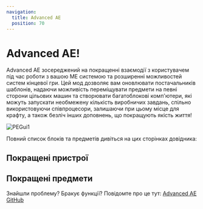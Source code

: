 ```yaml
---
navigation:
  title: Advanced AE
  position: 70
---
```


# Advanced AE!

Advanced AE зосереджений на покращенні взаємодії з користувачем під час роботи з вашою МЕ системою та розширенні можливостей систем кінцевої гри. Цей мод дозволяє вам оновлювати постачальників шаблонів, надаючи можливість переміщувати предмети на певні сторони цільових машин та створювати багатоблокові комп'ютери, які можуть запускати необмежену кількість виробничих завдань, спільно використовуючи співпроцесори, залишаючи при цьому місце для крафту, а також безліч інших доповнень, що покращують якість життя!

![PEGui1](../pic/aae_intro.png)

Повний список блоків та предметів дивіться на цих сторінках довідника:

## Покращені пристрої

<CategoryIndex category="advanced devices"></CategoryIndex>

## Покращені предмети

<CategoryIndex category="advanced items"></CategoryIndex>

Знайшли проблему? Бракує функції?
Повідомте про це тут:
[Advanced AE GitHub](https://github.com/pedroksl/AdvancedAE)